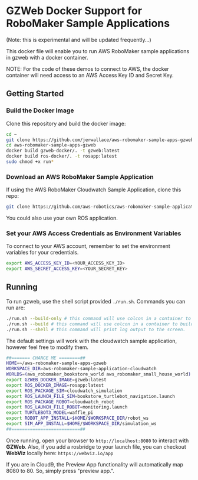 # GZWeb Docker Support for RoboMaker Sample Applications

(Note: this is experimental and will be updated frequently...)

This docker file will enable you to run AWS RoboMaker sample applications in gzweb with a docker container.

NOTE: For the code of these demos to connect to AWS, the docker container will need access to an AWS Access Key ID and Secret Key.

## Getting Started

### Build the Docker Image

Clone this repository and build the docker image:

```bash
cd ~
git clone https://github.com/jerwallace/aws-robomaker-sample-apps-gzweb.git
cd aws-robomaker-sample-apps-gzweb
docker build gzweb-docker/. -t gzweb:latest
docker build ros-docker/. -t rosapp:latest
sudo chmod +x run*
```

### Download an AWS RoboMaker Sample Application

If using the AWS RoboMaker Cloudwatch Sample Application, clone this repo:

```bash
git clone https://github.com/aws-robotics/aws-robomaker-sample-application-cloudwatch.git
```

You could also use your own ROS application. 

### Set your AWS Access Credentials as Environment Variables

To connect to your AWS account, remember to set the environment variables for your credentials.

```bash
export AWS_ACCESS_KEY_ID=<YOUR_ACCESS_KEY_ID>
export AWS_SECRET_ACCESS_KEY=<YOUR_SECRET_KEY>
```

## Running

To run gzweb, use the shell script provided `./run.sh`. Commands you can run are:

```bash
./run.sh --build-only # this command will use colcon in a container to build the sample app.
./run.sh --build # this command will use colcon in a container to build the sample app, then it will run the docker-compose up command in a silent shell
./run.sh --shell # this command will print log output to the screen.
```

The default settings will work with the cloudwatch sample application, however feel free to modify them.

```bash
##======= CHANGE ME ========##
HOME=~/aws-robomaker-sample-apps-gzweb
WORKSPACE_DIR=aws-robomaker-sample-application-cloudwatch
WORLDS=(aws_robomaker_bookstore_world aws_robomaker_small_house_world)
export GZWEB_DOCKER_IMAGE=gzweb:latest
export ROS_DOCKER_IMAGE=rosapp:latest
export ROS_PACKAGE_SIM=cloudwatch_simulation
export ROS_LAUNCH_FILE_SIM=bookstore_turtlebot_navigation.launch
export ROS_PACKAGE_ROBOT=cloudwatch_robot
export ROS_LAUNCH_FILE_ROBOT=monitoring.launch 
export TURTLEBOT3_MODEL=waffle_pi
export ROBOT_APP_INSTALL=$HOME/$WORKSPACE_DIR/robot_ws
export SIM_APP_INSTALL=$HOME/$WORKSPACE_DIR/simulation_ws
##==========================##
```

Once running, open your browser to `http://localhost:8080` to interact with **GZWeb**.
Also, if you add a rosbridge to your launch file, you can checkout **WebViz** locally here: `https://webviz.io/app`

If you are in Cloud9, the Preview App functionality will automatically map 8080 to 80. So, simply press "preview app.".
